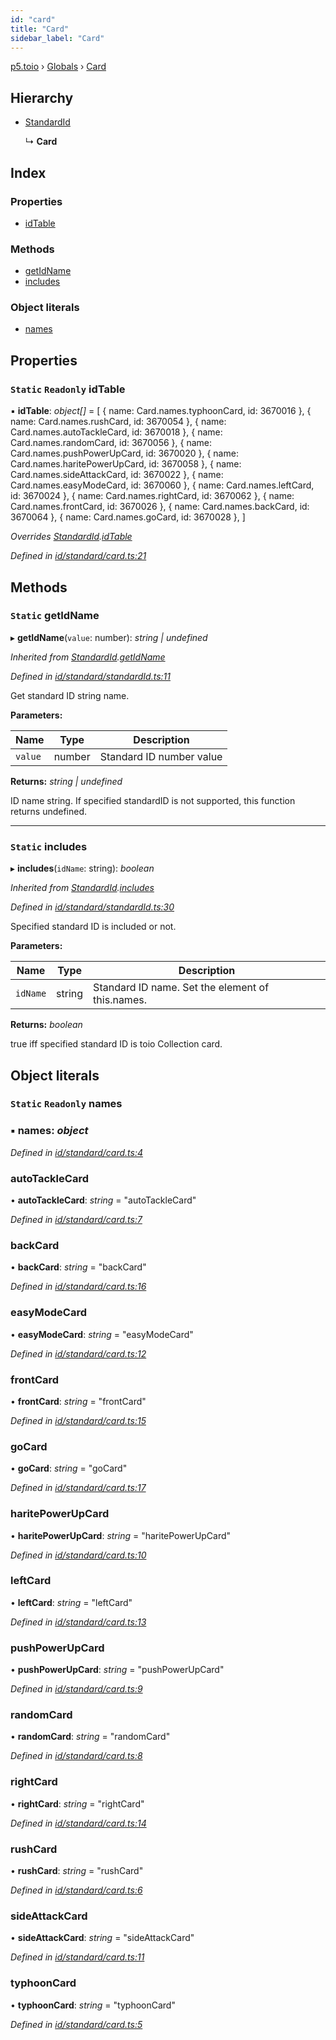 ```yaml
---
id: "card"
title: "Card"
sidebar_label: "Card"
---
```


[p5.toio](../index.md) › [Globals](../globals.md) › [Card](card.md)

## Hierarchy

* [StandardId](standardid.md)

  ↳ **Card**

## Index

### Properties

* [idTable](card.md#static-readonly-idtable)

### Methods

* [getIdName](card.md#static-getidname)
* [includes](card.md#static-includes)

### Object literals

* [names](card.md#static-readonly-names)

## Properties

### `Static` `Readonly` idTable

▪ **idTable**: *object[]* = [
    { name: Card.names.typhoonCard, id: 3670016 },
    { name: Card.names.rushCard, id: 3670054 },
    { name: Card.names.autoTackleCard, id: 3670018 },
    { name: Card.names.randomCard, id: 3670056 },
    { name: Card.names.pushPowerUpCard, id: 3670020 },
    { name: Card.names.haritePowerUpCard, id: 3670058 },
    { name: Card.names.sideAttackCard, id: 3670022 },
    { name: Card.names.easyModeCard, id: 3670060 },
    { name: Card.names.leftCard, id: 3670024 },
    { name: Card.names.rightCard, id: 3670062 },
    { name: Card.names.frontCard, id: 3670026 },
    { name: Card.names.backCard, id: 3670064 },
    { name: Card.names.goCard, id: 3670028 },
  ]

*Overrides [StandardId](standardid.md).[idTable](standardid.md#static-protected-readonly-idtable)*

*Defined in [id/standard/card.ts:21](https://github.com/tetunori/p5.toio/blob/49eab6e/src/id/standard/card.ts#L21)*

## Methods

### `Static` getIdName

▸ **getIdName**(`value`: number): *string | undefined*

*Inherited from [StandardId](standardid.md).[getIdName](standardid.md#static-getidname)*

*Defined in [id/standard/standardId.ts:11](https://github.com/tetunori/p5.toio/blob/49eab6e/src/id/standard/standardId.ts#L11)*

Get standard ID string name.

**Parameters:**

Name | Type | Description |
------ | ------ | ------ |
`value` | number | Standard ID number value  |

**Returns:** *string | undefined*

ID name string. If specified standardID is not supported, this function returns undefined.

___

### `Static` includes

▸ **includes**(`idName`: string): *boolean*

*Inherited from [StandardId](standardid.md).[includes](standardid.md#static-includes)*

*Defined in [id/standard/standardId.ts:30](https://github.com/tetunori/p5.toio/blob/49eab6e/src/id/standard/standardId.ts#L30)*

Specified standard ID is included or not.

**Parameters:**

Name | Type | Description |
------ | ------ | ------ |
`idName` | string | Standard ID name. Set the element of this.names.  |

**Returns:** *boolean*

true iff specified standard ID is toio Collection card.

## Object literals

### `Static` `Readonly` names

### ▪ **names**: *object*

*Defined in [id/standard/card.ts:4](https://github.com/tetunori/p5.toio/blob/49eab6e/src/id/standard/card.ts#L4)*

###  autoTackleCard

• **autoTackleCard**: *string* = "autoTackleCard"

*Defined in [id/standard/card.ts:7](https://github.com/tetunori/p5.toio/blob/49eab6e/src/id/standard/card.ts#L7)*

###  backCard

• **backCard**: *string* = "backCard"

*Defined in [id/standard/card.ts:16](https://github.com/tetunori/p5.toio/blob/49eab6e/src/id/standard/card.ts#L16)*

###  easyModeCard

• **easyModeCard**: *string* = "easyModeCard"

*Defined in [id/standard/card.ts:12](https://github.com/tetunori/p5.toio/blob/49eab6e/src/id/standard/card.ts#L12)*

###  frontCard

• **frontCard**: *string* = "frontCard"

*Defined in [id/standard/card.ts:15](https://github.com/tetunori/p5.toio/blob/49eab6e/src/id/standard/card.ts#L15)*

###  goCard

• **goCard**: *string* = "goCard"

*Defined in [id/standard/card.ts:17](https://github.com/tetunori/p5.toio/blob/49eab6e/src/id/standard/card.ts#L17)*

###  haritePowerUpCard

• **haritePowerUpCard**: *string* = "haritePowerUpCard"

*Defined in [id/standard/card.ts:10](https://github.com/tetunori/p5.toio/blob/49eab6e/src/id/standard/card.ts#L10)*

###  leftCard

• **leftCard**: *string* = "leftCard"

*Defined in [id/standard/card.ts:13](https://github.com/tetunori/p5.toio/blob/49eab6e/src/id/standard/card.ts#L13)*

###  pushPowerUpCard

• **pushPowerUpCard**: *string* = "pushPowerUpCard"

*Defined in [id/standard/card.ts:9](https://github.com/tetunori/p5.toio/blob/49eab6e/src/id/standard/card.ts#L9)*

###  randomCard

• **randomCard**: *string* = "randomCard"

*Defined in [id/standard/card.ts:8](https://github.com/tetunori/p5.toio/blob/49eab6e/src/id/standard/card.ts#L8)*

###  rightCard

• **rightCard**: *string* = "rightCard"

*Defined in [id/standard/card.ts:14](https://github.com/tetunori/p5.toio/blob/49eab6e/src/id/standard/card.ts#L14)*

###  rushCard

• **rushCard**: *string* = "rushCard"

*Defined in [id/standard/card.ts:6](https://github.com/tetunori/p5.toio/blob/49eab6e/src/id/standard/card.ts#L6)*

###  sideAttackCard

• **sideAttackCard**: *string* = "sideAttackCard"

*Defined in [id/standard/card.ts:11](https://github.com/tetunori/p5.toio/blob/49eab6e/src/id/standard/card.ts#L11)*

###  typhoonCard

• **typhoonCard**: *string* = "typhoonCard"

*Defined in [id/standard/card.ts:5](https://github.com/tetunori/p5.toio/blob/49eab6e/src/id/standard/card.ts#L5)*
